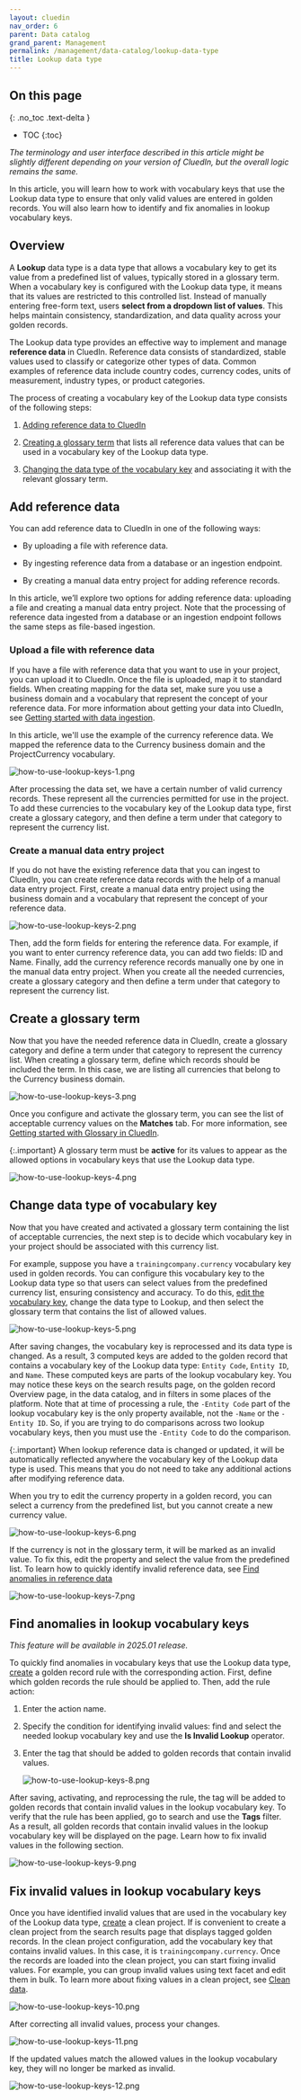 ```yaml
---
layout: cluedin
nav_order: 6
parent: Data catalog
grand_parent: Management
permalink: /management/data-catalog/lookup-data-type
title: Lookup data type
---
```

## On this page
{: .no_toc .text-delta }
- TOC
{:toc}

_The terminology and user interface described in this article might be slightly different depending on your version of CluedIn, but the overall logic remains the same._

In this article, you will learn how to work with vocabulary keys that use the Lookup data type to ensure that only valid values are entered in golden records. You will also learn how to identify and fix anomalies in lookup vocabulary keys.

## Overview

A **Lookup** data type is a data type that allows a vocabulary key to get its value from a predefined list of values, typically stored in a glossary term. When a vocabulary key is configured with the Lookup data type, it means that its values are restricted to this controlled list. Instead of manually entering free-form text, users **select from a dropdown list of values**. This helps maintain consistency, standardization, and data quality across your golden records.

The Lookup data type provides an effective way to implement and manage **reference data** in CluedIn. Reference data consists of standardized, stable values used to classify or categorize other types of data. Common examples of reference data include country codes, currency codes, units of measurement, industry types, or product categories.

The process of creating a vocabulary key of the Lookup data type consists of the following steps:

1. [Adding reference data to CluedIn](#add-reference-data)

1. [Creating a glossary term](#create-a-glossary-term) that lists all reference data values that can be used in a vocabulary key of the Lookup data type.

1. [Changing the data type of the vocabulary key](#change-data-type-of-vocabulary-key) and associating it with the relevant glossary term.

## Add reference data

You can add reference data to CluedIn in one of the following ways:

- By uploading a file with reference data.

- By ingesting reference data from a database or an ingestion endpoint.

- By creating a manual data entry project for adding reference records.

In this article, we’ll explore two options for adding reference data: uploading a file and creating a manual data entry project. Note that the processing of reference data ingested from a database or an ingestion endpoint follows the same steps as file-based ingestion.

### Upload a file with reference data

If you have a file with reference data that you want to use in your project, you can upload it to CluedIn. Once the file is uploaded, map it to standard fields. When creating mapping for the data set, make sure you use a business domain and a vocabulary that represent the concept of your reference data. For more information about getting your data into CluedIn, see [Getting started with data ingestion](/getting-started/data-ingestion).

In this article, we'll use the example of the currency reference data. We mapped the reference data to the Currency business domain and the ProjectCurrency vocabulary.

![how-to-use-lookup-keys-1.png](../../assets/images/management/data-catalog/how-to-use-lookup-keys-1.png)

After processing the data set, we have a certain number of valid currency records. These represent all the currencies permitted for use in the project. To add these currencies to the vocabulary key of the Lookup data type, first create a glossary category, and then define a term under that category to represent the currency list.

### Create a manual data entry project

If you do not have the existing reference data that you can ingest to CluedIn, you can create reference data records with the help of a manual data entry project. First, create a manual data entry project using the business domain and a vocabulary that represent the concept of your reference data.

![how-to-use-lookup-keys-2.png](../../assets/images/management/data-catalog/how-to-use-lookup-keys-2.png)

Then, add the form fields for entering the reference data. For example, if you want to enter currency reference data, you can add two fields: ID and Name. Finally, add the currency reference records manually one by one in the manual data entry project. When you create all the needed currencies, create a glossary category and then define a term under that category to represent the currency list.

## Create a glossary term

Now that you have the needed reference data in CluedIn, create a glossary category and define a term under that category to represent the currency list. When creating a glossary term, define which records should be included the term. In this case, we are listing all currencies that belong to the Currency business domain.

![how-to-use-lookup-keys-3.png](../../assets/images/management/data-catalog/how-to-use-lookup-keys-3.png)

Once you configure and activate the glossary term, you can see the list of acceptable currency values on the **Matches** tab. For more information, see [Getting started with Glossary in CluedIn](/getting-started/glossary).

{:.important}
A glossary term must be **active** for its values to appear as the allowed options in vocabulary keys that use the Lookup data type.

![how-to-use-lookup-keys-4.png](../../assets/images/management/data-catalog/how-to-use-lookup-keys-4.png)

## Change data type of vocabulary key

Now that you have created and activated a glossary term containing the list of acceptable currencies, the next step is to decide which vocabulary key in your project should be associated with this currency list.

For example, suppose you have a `trainingcompany.currency` vocabulary key used in golden records. You can configure this vocabulary key to the Lookup data type so that users can select values from the predefined currency list, ensuring consistency and accuracy. To do this, [edit the vocabulary key](/management/data-catalog/manage-vocabulary-keys#edit-a-vocabulary-key), change the data type to Lookup, and then select the glossary term that contains the list of allowed values.

![how-to-use-lookup-keys-5.png](../../assets/images/management/data-catalog/how-to-use-lookup-keys-5.png)

After saving changes, the vocabulary key is reprocessed and its data type is changed. As a result, 3 computed keys are added to the golden record that contains a vocabulary key of the Lookup data type: `Entity Code`, `Entity ID`, and `Name`. These computed keys are parts of the lookup vocabulary key. You may notice these keys on the search results page, on the golden record Overview page, in the data catalog, and in filters in some places of the platform. Note that at time of processing a rule, the `-Entity Code` part of the lookup vocabulary key is the only property available, not the `-Name` or the `-Entity ID`. So, if you are trying to do comparisons across two lookup vocabulary keys, then you must use the `-Entity Code` to do the comparison.

{:.important}
When lookup reference data is changed or updated, it will be automatically reflected anywhere the vocabulary key of the Lookup data type is used. This means that you do not need to take any additional actions after modifying reference data.

When you try to edit the currency property in a golden record, you can select a currency from the predefined list, but you cannot create a new currency value.

![how-to-use-lookup-keys-6.png](../../assets/images/management/data-catalog/how-to-use-lookup-keys-6.png)

If the currency is not in the glossary term, it will be marked as an invalid value. To fix this, edit the property and select the value from the predefined list. To learn how to quickly identify invalid reference data, see [Find anomalies in reference data](#find-anomalies-in-lookup-vocabulary-keys)

![how-to-use-lookup-keys-7.png](../../assets/images/management/data-catalog/how-to-use-lookup-keys-7.png)

## Find anomalies in lookup vocabulary keys

_This feature will be available in 2025.01 release._

To quickly find anomalies in vocabulary keys that use the Lookup data type, [create](/management/rules/create-rule) a golden record rule with the corresponding action. First, define which golden records the rule should be applied to. Then, add the rule action:

1. Enter the action name.

1. Specify the condition for identifying invalid values: find and select the needed lookup vocabulary key and use the **Is Invalid Lookup** operator.

1. Enter the tag that should be added to golden records that contain invalid values.

    ![how-to-use-lookup-keys-8.png](../../assets/images/management/data-catalog/how-to-use-lookup-keys-8.png)

After saving, activating, and reprocessing the rule, the tag will be added to golden records that contain invalid values in the lookup vocabulary key. To verify that the rule has been applied, go to search and use the **Tags** filter. As a result, all golden records that contain invalid values in the lookup vocabulary key will be displayed on the page. Learn how to fix invalid values in the following section.

![how-to-use-lookup-keys-9.png](../../assets/images/management/data-catalog/how-to-use-lookup-keys-9.png)

## Fix invalid values in lookup vocabulary keys

Once you have identified invalid values that are used in the vocabulary key of the Lookup data type, [create](/preparation/clean/create-clean-project#from-the-search-results-page) a clean project. If is convenient to create a clean project from the search results page that displays tagged golden records. In the clean project configuration, add the vocabulary key that contains invalid values. In this case, it is `trainingcompany.currency`. Once the records are loaded into the clean project, you can start fixing invalid values. For example, you can group invalid values using text facet and edit them in bulk. To learn more about fixing values in a clean project, see [Clean data](/preparation/clean/manage-clean-project#clean-data).

![how-to-use-lookup-keys-10.png](../../assets/images/management/data-catalog/how-to-use-lookup-keys-10.png)

After correcting all invalid values, process your changes.

![how-to-use-lookup-keys-11.png](../../assets/images/management/data-catalog/how-to-use-lookup-keys-11.png)

If the updated values match the allowed values in the lookup vocabulary key, they will no longer be marked as invalid.

![how-to-use-lookup-keys-12.png](../../assets/images/management/data-catalog/how-to-use-lookup-keys-12.png)